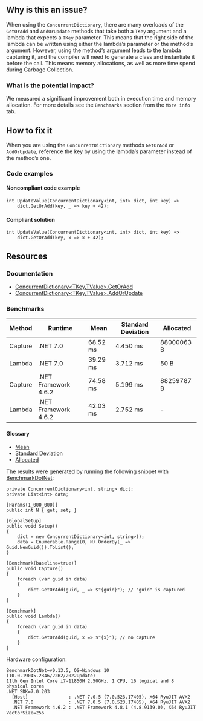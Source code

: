 ## Why is this an issue?

When using the `ConcurrentDictionary`, there are many overloads of the `GetOrAdd` and `AddOrUpdate` methods that
take both a `TKey` argument and a lambda that expects a `TKey` parameter. This means that the right side of the lambda can be
written using either the lambda’s parameter or the method’s argument. However, using the method’s argument leads to the lambda capturing it, and the
compiler will need to generate a class and instantiate it before the call. This means memory allocations, as well as more time spend during Garbage
Collection.

### What is the potential impact?

We measured a significant improvement both in execution time and memory allocation. For more details see the `Benchmarks` section from
the `More info` tab.

## How to fix it

When you are using the `ConcurrentDictionary` methods `GetOrAdd` or `AddOrUpdate`, reference the key by using the
lambda’s parameter instead of the method’s one.

### Code examples

#### Noncompliant code example

    int UpdateValue(ConcurrentDictionary<int, int> dict, int key) =>
        dict.GetOrAdd(key, _ => key + 42);

#### Compliant solution

    int UpdateValue(ConcurrentDictionary<int, int> dict, int key) =>
        dict.GetOrAdd(key, x => x + 42);

## Resources

### Documentation

-   [ConcurrentDictionary&lt;TKey,TValue&gt;.GetOrAdd](https://learn.microsoft.com/en-us/dotnet/api/system.collections.concurrent.concurrentdictionary-2.getoradd)
-   [ConcurrentDictionary&lt;TKey,TValue&gt;.AddOrUpdate](https://learn.microsoft.com/en-us/dotnet/api/system.collections.concurrent.concurrentdictionary-2.addorupdate)

### Benchmarks

| Method | Runtime | Mean | Standard Deviation | Allocated |
| --- | --- | --- | --- | --- |
| Capture | .NET 7.0 | 68.52 ms | 4.450 ms | 88000063 B |
| Lambda | .NET 7.0 | 39.29 ms | 3.712 ms | 50 B |
| Capture | .NET Framework 4.6.2 | 74.58 ms | 5.199 ms | 88259787 B |
| Lambda | .NET Framework 4.6.2 | 42.03 ms | 2.752 ms | - |

#### Glossary

-   [Mean](https://en.wikipedia.org/wiki/Arithmetic_mean)
-   [Standard Deviation](https://en.wikipedia.org/wiki/Standard_deviation)
-   [Allocated](https://en.wikipedia.org/wiki/Memory_management)

The results were generated by running the following snippet with [BenchmarkDotNet](https://github.com/dotnet/BenchmarkDotNet):

    private ConcurrentDictionary<int, string> dict;
    private List<int> data;
    
    [Params(1_000_000)]
    public int N { get; set; }
    
    [GlobalSetup]
    public void Setup()
    {
        dict = new ConcurrentDictionary<int, string>();
        data = Enumerable.Range(0, N).OrderBy(_ => Guid.NewGuid()).ToList();
    }
    
    [Benchmark(baseline=true)]
    public void Capture()
    {
        foreach (var guid in data)
        {
            dict.GetOrAdd(guid, _ => $"{guid}"); // "guid" is captured
        }
    }
    
    [Benchmark]
    public void Lambda()
    {
        foreach (var guid in data)
        {
            dict.GetOrAdd(guid, x => $"{x}"); // no capture
        }
    }

Hardware configuration:

    BenchmarkDotNet=v0.13.5, OS=Windows 10 (10.0.19045.2846/22H2/2022Update)
    11th Gen Intel Core i7-11850H 2.50GHz, 1 CPU, 16 logical and 8 physical cores
    .NET SDK=7.0.203
      [Host]               : .NET 7.0.5 (7.0.523.17405), X64 RyuJIT AVX2
      .NET 7.0             : .NET 7.0.5 (7.0.523.17405), X64 RyuJIT AVX2
      .NET Framework 4.6.2 : .NET Framework 4.8.1 (4.8.9139.0), X64 RyuJIT VectorSize=256